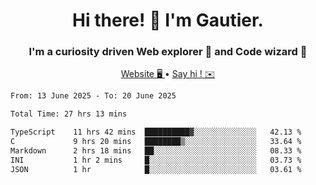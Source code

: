 <h1 align="center">Hi there! 👋 I'm Gautier.</h1>
<h3 align="center">I'm a curiosity driven Web explorer 🚀 and Code wizard 🧙</h3>

<p align="center">
  <a href="https://xisabla.github.io/">Website 🖥️ </a> •
  <a href="mailto:xisabla.dev@gmail.com">Say hi ! ✉️</a>
</p>

<!--START_SECTION:waka-->

```txt
From: 13 June 2025 - To: 20 June 2025

Total Time: 27 hrs 13 mins

TypeScript    11 hrs 42 mins  ██████████▓░░░░░░░░░░░░░░   42.13 %
C             9 hrs 20 mins   ████████▒░░░░░░░░░░░░░░░░   33.64 %
Markdown      2 hrs 18 mins   ██░░░░░░░░░░░░░░░░░░░░░░░   08.33 %
INI           1 hr 2 mins     █░░░░░░░░░░░░░░░░░░░░░░░░   03.73 %
JSON          1 hr            █░░░░░░░░░░░░░░░░░░░░░░░░   03.61 %
```

<!--END_SECTION:waka-->
